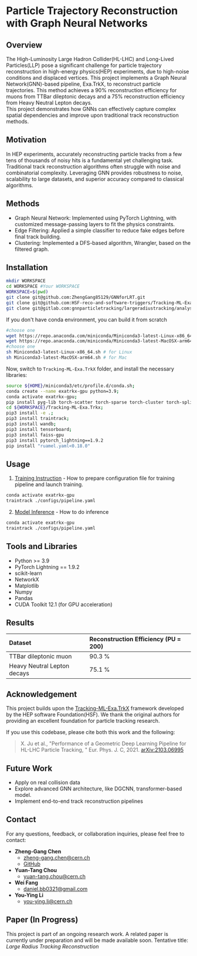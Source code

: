 # Particle Trajectory Reconstruction with Graph Neural Networks
## Overview
The High-Luminosity Large Hadron Collider(HL-LHC) and Long-Lived Particles(LLP) pose a significant challenge for particle trajectory reconstruction in high-energy physics(HEP) experiments, due to high-noise conditions and displaced vertices. This project implements a Graph Neural Network(GNN)-based pipeline, Exa.TrkX, to reconstruct particle trajectories. This method achieves a 90% reconstruction efficiency for muons from TTBar dileptonic decays and a 75% reconstruction efficiency from Heavy Neutral Lepton decays.  
This project demonstrates how GNNs can effectively capture complex spatial dependencies and improve upon traditional track reconstruction methods.

## Motivation
In HEP experiments, accurately reconstructing particle tracks from a few tens of thousands of noisy hits is a fundamental yet challenging task. Traditional track reconstruction algorithms often struggle with noise and combinatorial complexity. Leveraging GNN provides robustness to noise, scalability to large datasets, and superior accuracy compared to classical algorithms.

## Methods
* Graph Neural Network: Implemented using PyTorch Lightning, with customized message-passing layers to fit the physics constraints.
* Edge Filtering: Applied a simple classifier to reduce fake edges before final track building.
* Clustering: Implemented a DFS-based algorithm, Wrangler, based on the filtered graph. 

## Installation


```bash
mkdir WORKSPACE
cd WORKSPACE #Your WORKSPACE
WORKSPACE=$(pwd)
git clone git@github.com:ZhengGang85129/GNNforLRT.git
git clone git@github.com:HSF-reco-and-software-triggers/Tracking-ML-Exa.TrkX.git ;
git clone git@gitlab.com:gnnparticletracking/largeradiustracking/analysis.git;
```

If you don't have conda environment, you can build it from scratch
```bash
#choose one
wget https://repo.anaconda.com/miniconda/Miniconda3-latest-Linux-x86_64.sh # for Linux
wget https://repo.anaconda.com/miniconda/Miniconda3-latest-MacOSX-arm64.sh # for Mac
#choose one
sh Miniconda3-latest-Linux-x86_64.sh # for Linux
sh Miniconda3-latest-MacOSX-arm64.sh # for Mac
```

Now, switch to `Tracking-ML-Exa.TrkX` folder, and install the necessary libraries:

```bash
source ${HOME}/miniconda3/etc/profile.d/conda.sh;
conda create --name exatrkx-gpu python=3.9;
conda activate exatrkx-gpu;
pip install pyg-lib torch-scatter torch-sparse torch-cluster torch-spline-conv torch-geometric -f https://data.pyg.org/whl/torch-2.1.0+cu121.html
cd ${WORKSPACE}/Tracking-ML-Exa.Trkx;
pip3 install -e .;
pip3 install traintrack;
pip3 install wandb;
pip3 install tensorboard;
pip3 install faiss-gpu
pip3 install pytorch_lightning==1.9.2
pip install "ruamel.yaml<0.18.0"
```

## Usage

1. [Training Instruction](https://quiet-magnesium-057.notion.site/Pipeline-to-install-TrackML-and-training-the-model-for-GNNforLRT-project-c5de6509e5ef409bb968a9d5f3969306?pvs=4) - How to prepare configuration file for training pipeline and launch training.
```bash
conda activate exatrkx-gpu
traintrack ./configs/pipeline.yaml
```
2. [Model Inference](https://quiet-magnesium-057.notion.site/Inference-11f67c6786f6803f93c1d256dc30bee1?pvs=4) - How to do inference
```bash
conda activate exatrkx-gpu
traintrack ./configs/pipeline.yaml
```



## Tools and Libraries
* Python >= 3.9
* PyTorch Lightning == 1.9.2
* scikit-learn
* NetworkX
* Matplotlib
* Numpy
* Pandas
* CUDA Toolkit 12.1 (for GPU acceleration)

## Results

| Dataset       | Reconstruction Efficiency (PU = 200) |
|:--------------|:--------------------------|
| TTBar dileptonic muon | 90.3 %            |
| Heavy Neutral Lepton decays | 75.1 %      |


## Acknowledgement
This project builds upon the [Tracking-ML-Exa.TrkX](https://github.com/HSF-reco-and-software-triggers/Tracking-ML-Exa.TrkX) framework developed by the HEP software Foundation(HSF). We thank the original authors for providing an excellent foundation for particle tracking research.

If you use this codebase, please cite both this work and the following:
> X. Ju et al., "Performance of a Geometric Deep Learning Pipeline for HL-LHC Particle Tracking, " Eur. Phys. J. C, 2021. [arXiv:2103.06995](https://arxiv.org/pdf/2103.06995)

## Future Work
* Apply on real collision data
* Explore advanced GNN architecture, like DGCNN, transformer-based model.
* Implement end-to-end track reconstruction pipelines

## Contact
For any questions, feedback, or collaboration inquiries, please feel free to contact:
- **Zheng-Gang Chen**
   - [zheng-gang.chen@cern.ch](mailto:zheng-gang.chen@cern.ch) 
   - [GitHub](https//github.com/ZhengGang85129)
- **Yuan-Tang Chou**
   - [yuan-tang.chou@cern.ch](mailto:yuan-tang.chou@cern.ch)
- **Wei Fang**
   - [daniel.bb0321@gmail.com](mailto:daniel.bb0321@gmail.com) 
- **You-Ying Li**
   - [you-ying.li@cern.ch](mailto:you-ying.li@cern.ch)


## Paper (In Progress)
This project is part of an ongoing research work. A related paper is currently under preparation and will be made available soon.
Tentative title:
_Large Radius Tracking Reconstruction_


   
